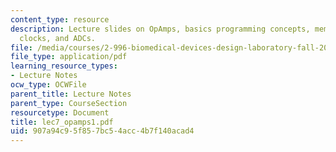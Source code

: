 ```yaml
---
content_type: resource
description: Lecture slides on OpAmps, basics programming concepts, memory organization,
  clocks, and ADCs.
file: /media/courses/2-996-biomedical-devices-design-laboratory-fall-2007/907a94c95f857bc54acc4b7f140acad4_lec7_opamps1.pdf
file_type: application/pdf
learning_resource_types:
- Lecture Notes
ocw_type: OCWFile
parent_title: Lecture Notes
parent_type: CourseSection
resourcetype: Document
title: lec7_opamps1.pdf
uid: 907a94c9-5f85-7bc5-4acc-4b7f140acad4
---
```

